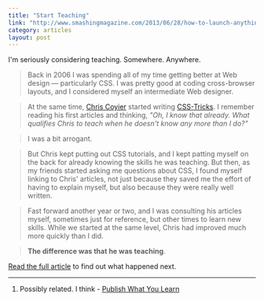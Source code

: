 ```yaml
---
title: "Start Teaching"
link: "http://www.smashingmagazine.com/2013/06/28/how-to-launch-anything/"
category: articles
layout: post
---
```


I'm seriously considering teaching. Somewhere. Anywhere.

> Back in 2006 I was spending all of my time getting better at Web design —
> particularly CSS. I was pretty good at coding cross-browser layouts, and I
> considered myself an intermediate Web designer.

> At the same time, [Chris Coyier][1] started writing [CSS-Tricks][2]. I
> remember reading his first articles and thinking, _"Oh, I know that already.
> What qualifies Chris to teach when he doesn't know any more than I do?"_

> I was a bit arrogant.

> But Chris kept putting out CSS tutorials, and I kept patting myself on the
> back for already knowing the skills he was teaching. But then, as my friends
> started asking me questions about CSS, I found myself linking to Chris'
> articles, not just because they saved me the effort of having to explain
> myself, but also because they were really well written.

> Fast forward another year or two, and I was consulting his articles myself,
> sometimes just for reference, but other times to learn new skills. While we
> started at the same level, Chris had improved much more quickly than I did.

> **The difference was that he was teaching**.

[Read the full article][3] to find out what happened next.

---

1. Possibly related. I think - [Publish What You Learn][4]

[1]: http://chriscoyier.net/
[2]: http://css-tricks.com/
[3]: http://www.smashingmagazine.com/2013/06/28/how-to-launch-anything/
[4]: /articles/2013/06/publish-what-you-learn/
